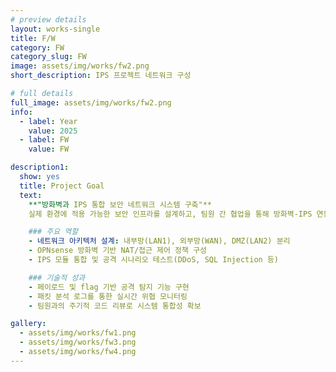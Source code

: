 ```yaml
---
# preview details
layout: works-single
title: F/W
category: FW
category_slug: FW
image: assets/img/works/fw2.png
short_description: IPS 프로젝트 네트워크 구성

# full details
full_image: assets/img/works/fw2.png
info:
  - label: Year
    value: 2025
  - label: FW
    value: FW

description1:
  show: yes
  title: Project Goal
  text: 
    **"방화벽과 IPS 통합 보안 네트워크 시스템 구축"**  
    실제 환경에 적용 가능한 보안 인프라를 설계하고, 팀원 간 협업을 통해 방화벽-IPS 연동 시스템을 구현했습니다.

    ### 주요 역할
    - 네트워크 아키텍처 설계: 내부망(LAN1), 외부망(WAN), DMZ(LAN2) 분리
    - OPNsense 방화벽 기반 NAT/접근 제어 정책 구성
    - IPS 모듈 통합 및 공격 시나리오 테스트(DDoS, SQL Injection 등)

    ### 기술적 성과
    - 페이로드 및 flag 기반 공격 탐지 기능 구현
    - 패킷 분석 로그를 통한 실시간 위협 모니터링
    - 팀원과의 주기적 코드 리뷰로 시스템 통합성 확보

gallery:
  - assets/img/works/fw1.png
  - assets/img/works/fw3.png
  - assets/img/works/fw4.png
---
```


